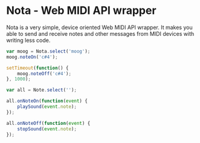 # Nota - Web MIDI API wrapper
Nota is a very simple, device oriented Web MIDI API wrapper. It makes you able to send and receive notes and other messages from MIDI devices with writing less code.

```javascript
var moog = Nota.select('moog');
moog.noteOn('c#4');

setTimeout(function() {
    moog.noteOff('c#4');
}, 1000);
```

```javascript
var all = Note.select('');

all.onNoteOn(function(event) {
	playSound(event.note);
});

all.onNoteOff(function(event) {
	stopSound(event.note);
});
```
